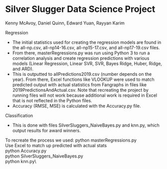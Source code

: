 # Silver Slugger Data Science Project

Kenny McAvoy, Daniel Quinn, Edward Yuan, Rayyan Karim

Regression
- The initial statistics used for creating the regression models are found in the all-np.csv, all-np14-16.csv, all-np15-17.csv, and all-np17-19.csv files.
- From there, masterRegressions.py was run using Python 3 to run a correlation analysis and create regression predictions with various models (Linear Regression, Linear SVR, SVR, Bayes Ridge, Huber, Ridge, and ARD).
- This is outputted to allPredictions2019.csv (number depends on the year). From there, Excel functions like VLOOKUP were used to match predicted output with actual statistics from Fangraphs in files like 2019PredictionsAndActual.csv. Note that recreating the project by running files will not work because additional work is required in Excel that is not reflected in the Python files.
- Accuracy (RMSE, MSE) is calculated with the Accuracy.py file.

Classification
- This is done with files SilverSluggers_NaiveBayes.py and knn.py, which output results for award winners. 

To recreate the process we used:
python masterRegressions.py\
Use Excel to match up predicted with actual stats\
python Accuracy.py\
python SilverSluggers_NaiveBayes.py\
python knn.py\

